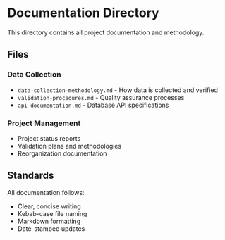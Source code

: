 # Documentation Directory

This directory contains all project documentation and methodology.

## Files

### Data Collection
- `data-collection-methodology.md` - How data is collected and verified
- `validation-procedures.md` - Quality assurance processes
- `api-documentation.md` - Database API specifications

### Project Management
- Project status reports
- Validation plans and methodologies
- Reorganization documentation

## Standards

All documentation follows:
- Clear, concise writing
- Kebab-case file naming
- Markdown formatting
- Date-stamped updates